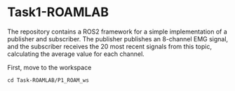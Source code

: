 # Task1-ROAMLAB
The repository contains a ROS2 framework for a simple implementation of a publisher and subscriber. The publisher publishes an 8-channel EMG signal, and the subscriber receives the 20 most recent signals from this topic, calculating the average value for each channel.

First, move to the workspace
```
cd Task-ROAMLAB/P1_ROAM_ws
```
